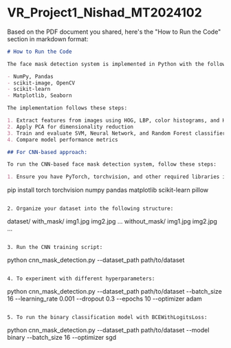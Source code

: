 # VR_Project1_Nishad_MT2024102

Based on the PDF document you shared, here's the "How to Run the Code" section in markdown format:

```markdown
# How to Run the Code

The face mask detection system is implemented in Python with the following dependencies:

- NumPy, Pandas
- scikit-image, OpenCV
- scikit-learn
- Matplotlib, Seaborn

The implementation follows these steps:

1. Extract features from images using HOG, LBP, color histograms, and Haralick features
2. Apply PCA for dimensionality reduction
3. Train and evaluate SVM, Neural Network, and Random Forest classifiers
4. Compare model performance metrics

## For CNN-based approach:

To run the CNN-based face mask detection system, follow these steps:

1. Ensure you have PyTorch, torchvision, and other required libraries installed:
   ```
   pip install torch torchvision numpy pandas matplotlib scikit-learn pillow
   ```

2. Organize your dataset into the following structure:
   ```
   dataset/
       with_mask/
           img1.jpg
           img2.jpg
           ...
       without_mask/
           img1.jpg
           img2.jpg
           ...
   ```

3. Run the CNN training script:
   ```
   python cnn_mask_detection.py --dataset_path path/to/dataset
   ```

4. To experiment with different hyperparameters:
   ```
   python cnn_mask_detection.py --dataset_path path/to/dataset --batch_size 16 --learning_rate 0.001 --dropout 0.3 --epochs 10 --optimizer adam
   ```

5. To run the binary classification model with BCEWithLogitsLoss:
   ```
   python cnn_mask_detection.py --dataset_path path/to/dataset --model binary --batch_size 16 --optimizer sgd
   ```
```
